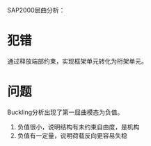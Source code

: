 
SAP2000屈曲分析：  
# 犯错

通过释放端部约束，实现框架单元转化为桁架单元。

# 问题

Buckling分析出现了第一屈曲模态为负值。  
1. 负值很小，说明结构有未约束自由度，是机构
2. 负值有一定量，说明荷载反向更容易失稳



